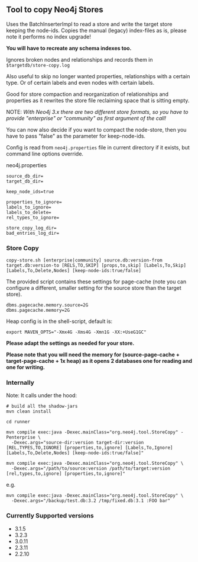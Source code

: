 ## Tool to copy Neo4j Stores

Uses the BatchInserterImpl to read a store and write the target store keeping the node-ids.
Copies the manual (legacy) index-files as is, please note it performs no index upgrade!

**You will have to recreate any schema indexes too.**

Ignores broken nodes and relationships and records them in `$targetdb/store-copy.log`

Also useful to skip no longer wanted properties, relationships with a certain type.
Or of certain labels and even nodes with certain labels.

Good for store compaction and reorganization of relationships and properties as
it rewrites the store file reclaiming space that is sitting empty.

NOTE: 
*With Neo4j 3.x there are two different store formats, so you have to provide "enterprise" or "community" as first argument of the call!*

You can now also decide if you want to compact the node-store, then you have to pass "false" as the parameter for keep-node-ids.

Config is read from `neo4j.properties` file in current directory if it exists, but command line options override.

neo4j.properties

```
source_db_dir=
target_db_dir=

keep_node_ids=true

properties_to_ignore=
labels_to_ignore=
labels_to_delete=
rel_types_to_ignore=

store_copy_log_dir=
bad_entries_log_dir=
```

### Store Copy

    copy-store.sh [enterprise|community] source.db:version-from target.db:version-to [RELS,TO,SKIP] [props,to,skip] [Labels,To,Skip] [Labels,To,Delete,Nodes] [keep-node-ids:true/false]

The provided script contains these settings for page-cache (note you can configure a different, smaller setting for the source store than the target store).

    dbms.pagecache.memory.source=2G
    dbms.pagecache.memory=2G

Heap config is in the shell-script, default is:

    export MAVEN_OPTS="-Xmx4G -Xms4G -Xmn1G -XX:+UseG1GC"

**Please adapt the settings as needed for your store.**

**Please note that you will need the memory for (source-page-cache + target-page-cache + 1x heap) as it opens 2 databases one for reading and one for writing.**

### Internally

Note: It calls under the hood:

    # build all the shadow-jars
    mvn clean install

    cd runner

    mvn compile exec:java -Dexec.mainClass="org.neo4j.tool.StoreCopy" -Penterprise \
      -Dexec.args="source-dir:version target-dir:version [REL,TYPES,TO,IGNORE] [properties,to,ignore] [Labels,To,Ignore] [Labels,To,Delete,Nodes] [keep-node-ids:true/false]"
    
    mvn compile exec:java -Dexec.mainClass="org.neo4j.tool.StoreCopy" \
      -Dexec.args="/path/to/source:version /path/to/target:version [rel,types,to,ignore] [properties,to,ignore]"

e.g. 

    mvn compile exec:java -Dexec.mainClass="org.neo4j.tool.StoreCopy" \
      -Dexec.args="/backup/test.db:3.2 /tmp/fixed.db:3.1 :FOO bar"

### Currently Supported versions

* 3.1.5
* 3.2.3
* 3.0.11
* 2.3.11
* 2.2.10
